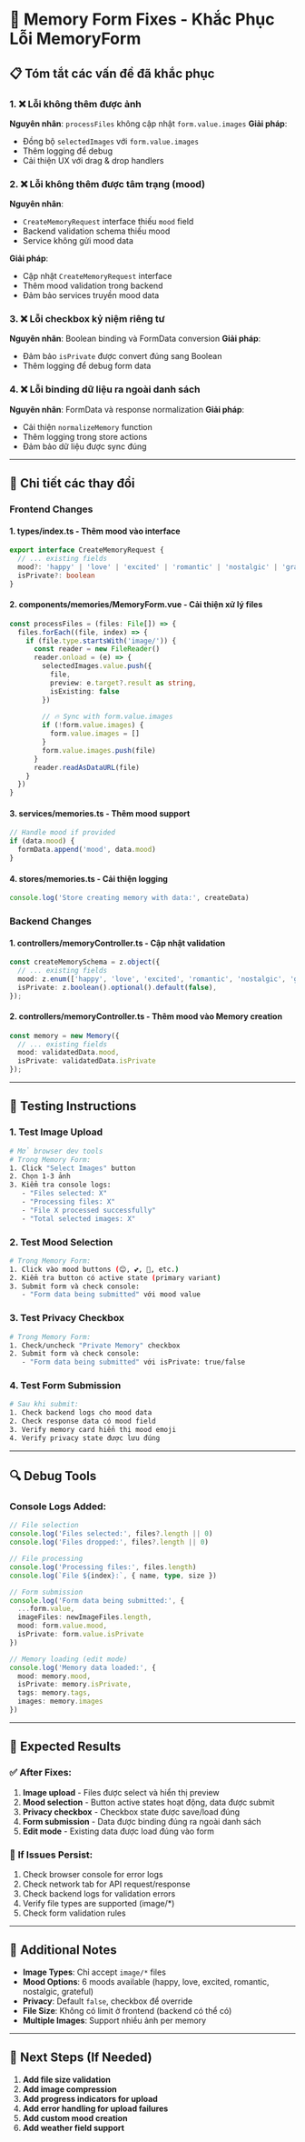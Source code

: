 # 🐛 Memory Form Fixes - Khắc Phục Lỗi MemoryForm

## 📋 Tóm tắt các vấn đề đã khắc phục

### 1. ❌ **Lỗi không thêm được ảnh**
**Nguyên nhân**: `processFiles` không cập nhật `form.value.images`
**Giải pháp**: 
- Đồng bộ `selectedImages` với `form.value.images`
- Thêm logging để debug
- Cải thiện UX với drag & drop handlers

### 2. ❌ **Lỗi không thêm được tâm trạng (mood)**
**Nguyên nhân**: 
- `CreateMemoryRequest` interface thiếu `mood` field
- Backend validation schema thiếu mood
- Service không gửi mood data

**Giải pháp**:
- Cập nhật `CreateMemoryRequest` interface
- Thêm mood validation trong backend
- Đảm bảo services truyền mood data

### 3. ❌ **Lỗi checkbox kỷ niệm riêng tư**
**Nguyên nhân**: Boolean binding và FormData conversion
**Giải pháp**: 
- Đảm bảo `isPrivate` được convert đúng sang Boolean
- Thêm logging để debug form data

### 4. ❌ **Lỗi binding dữ liệu ra ngoài danh sách**
**Nguyên nhân**: FormData và response normalization
**Giải pháp**:
- Cải thiện `normalizeMemory` function
- Thêm logging trong store actions
- Đảm bảo dữ liệu được sync đúng

---

## 🔧 Chi tiết các thay đổi

### Frontend Changes

#### 1. **types/index.ts** - Thêm mood vào interface
```typescript
export interface CreateMemoryRequest {
  // ... existing fields
  mood?: 'happy' | 'love' | 'excited' | 'romantic' | 'nostalgic' | 'grateful'
  isPrivate?: boolean
}
```

#### 2. **components/memories/MemoryForm.vue** - Cải thiện xử lý files
```typescript
const processFiles = (files: File[]) => {
  files.forEach((file, index) => {
    if (file.type.startsWith('image/')) {
      const reader = new FileReader()
      reader.onload = (e) => {
        selectedImages.value.push({
          file,
          preview: e.target?.result as string,
          isExisting: false
        })
        
        // 🔥 Sync with form.value.images
        if (!form.value.images) {
          form.value.images = []
        }
        form.value.images.push(file)
      }
      reader.readAsDataURL(file)
    }
  })
}
```

#### 3. **services/memories.ts** - Thêm mood support
```typescript
// Handle mood if provided
if (data.mood) {
  formData.append('mood', data.mood)
}
```

#### 4. **stores/memories.ts** - Cải thiện logging
```typescript
console.log('Store creating memory with data:', createData)
```

### Backend Changes

#### 1. **controllers/memoryController.ts** - Cập nhật validation
```typescript
const createMemorySchema = z.object({
  // ... existing fields
  mood: z.enum(['happy', 'love', 'excited', 'romantic', 'nostalgic', 'grateful']).optional(),
  isPrivate: z.boolean().optional().default(false),
});
```

#### 2. **controllers/memoryController.ts** - Thêm mood vào Memory creation
```typescript
const memory = new Memory({
  // ... existing fields
  mood: validatedData.mood,
  isPrivate: validatedData.isPrivate
});
```

---

## 🧪 Testing Instructions

### 1. **Test Image Upload**
```bash
# Mở browser dev tools
# Trong Memory Form:
1. Click "Select Images" button
2. Chọn 1-3 ảnh
3. Kiểm tra console logs:
   - "Files selected: X"
   - "Processing files: X" 
   - "File X processed successfully"
   - "Total selected images: X"
```

### 2. **Test Mood Selection**
```bash
# Trong Memory Form:
1. Click vào mood buttons (😊, 💕, 🎉, etc.)
2. Kiểm tra button có active state (primary variant)
3. Submit form và check console:
   - "Form data being submitted" với mood value
```

### 3. **Test Privacy Checkbox**
```bash
# Trong Memory Form:
1. Check/uncheck "Private Memory" checkbox
2. Submit form và check console:
   - "Form data being submitted" với isPrivate: true/false
```

### 4. **Test Form Submission**
```bash
# Sau khi submit:
1. Check backend logs cho mood data
2. Check response data có mood field
3. Verify memory card hiển thị mood emoji
4. Verify privacy state được lưu đúng
```

---

## 🔍 Debug Tools

### Console Logs Added:
```typescript
// File selection
console.log('Files selected:', files?.length || 0)
console.log('Files dropped:', files?.length || 0)

// File processing  
console.log('Processing files:', files.length)
console.log(`File ${index}:`, { name, type, size })

// Form submission
console.log('Form data being submitted:', {
  ...form.value,
  imageFiles: newImageFiles.length,
  mood: form.value.mood,
  isPrivate: form.value.isPrivate
})

// Memory loading (edit mode)
console.log('Memory data loaded:', {
  mood: memory.mood,
  isPrivate: memory.isPrivate,
  tags: memory.tags,
  images: memory.images
})
```

---

## 🎯 Expected Results

### ✅ **After Fixes:**
1. **Image upload** - Files được select và hiển thị preview
2. **Mood selection** - Button active states hoạt động, data được submit
3. **Privacy checkbox** - Checkbox state được save/load đúng
4. **Form submission** - Data được binding đúng ra ngoài danh sách
5. **Edit mode** - Existing data được load đúng vào form

### 🚨 **If Issues Persist:**
1. Check browser console for error logs
2. Check network tab for API request/response
3. Check backend logs for validation errors
4. Verify file types are supported (image/*)
5. Check form validation rules

---

## 📝 Additional Notes

- **Image Types**: Chỉ accept `image/*` files
- **Mood Options**: 6 moods available (happy, love, excited, romantic, nostalgic, grateful)
- **Privacy**: Default `false`, checkbox để override
- **File Size**: Không có limit ở frontend (backend có thể có)
- **Multiple Images**: Support nhiều ảnh per memory

---

## 🔄 Next Steps (If Needed)

1. **Add file size validation**
2. **Add image compression**
3. **Add progress indicators for upload**
4. **Add error handling for upload failures**
5. **Add custom mood creation**
6. **Add weather field support**
